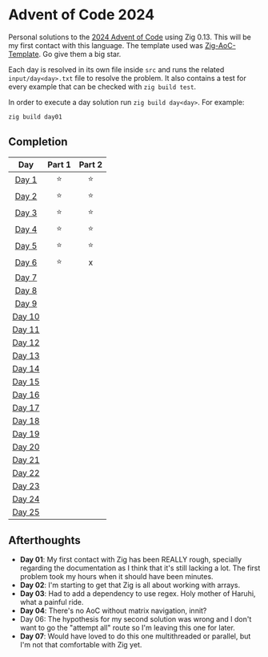 # Advent of Code 2024

Personal solutions to the [2024 Advent of Code](https://adventofcode.com/2024) using Zig 0.13.
This will be my first contact with this language. The template
used was [Zig-AoC-Template](https://github.com/SpexGuy/Zig-AoC-Template). Go give them a big star.

Each day is resolved in its own file inside `src` and runs
the related `input/day<day>.txt` file to resolve the problem.
It also contains a test for every example that can be checked
with `zig build test`.

In order to execute a day solution run `zig build day<day>`.
For example:

```sh
zig build day01
```

## Completion

| Day | Part 1 | Part 2 |
| :---: | :---: | :---: |
| [Day 1](https://adventofcode.com/2024/day/1) | ⭐ | ⭐ |
| [Day 2](https://adventofcode.com/2024/day/2) | ⭐ | ⭐ |
| [Day 3](https://adventofcode.com/2024/day/3) | ⭐ | ⭐ |
| [Day 4](https://adventofcode.com/2024/day/4) | ⭐ | ⭐ |
| [Day 5](https://adventofcode.com/2024/day/5) | ⭐ | ⭐ |
| [Day 6](https://adventofcode.com/2024/day/6) | ⭐ | x |
| [Day 7](https://adventofcode.com/2024/day/7) |   |   |
| [Day 8](https://adventofcode.com/2024/day/8) |   |   |
| [Day 9](https://adventofcode.com/2024/day/9) |   |   |
| [Day 10](https://adventofcode.com/2024/day/10) |   |   |
| [Day 11](https://adventofcode.com/2024/day/11) |   |   |
| [Day 12](https://adventofcode.com/2024/day/12) |   |   |
| [Day 13](https://adventofcode.com/2024/day/13) |   |   |
| [Day 14](https://adventofcode.com/2024/day/14) |   |   |
| [Day 15](https://adventofcode.com/2024/day/15) |   |   |
| [Day 16](https://adventofcode.com/2024/day/16) |   |   |
| [Day 17](https://adventofcode.com/2024/day/17) |   |   |
| [Day 18](https://adventofcode.com/2024/day/18) |   |   |
| [Day 19](https://adventofcode.com/2024/day/19) |   |   |
| [Day 20](https://adventofcode.com/2024/day/20) |   |   |
| [Day 21](https://adventofcode.com/2024/day/21) |   |   |
| [Day 22](https://adventofcode.com/2024/day/22) |   |   |
| [Day 23](https://adventofcode.com/2024/day/23) |   |   |
| [Day 24](https://adventofcode.com/2024/day/24) |   |   |
| [Day 25](https://adventofcode.com/2024/day/25) |   |   |

## Afterthoughts

- **Day 01**: My first contact with Zig has been REALLY rough, specially regarding the
documentation as I think that it's still lacking a lot. The first problem
took my hours when it should have been minutes.
- **Day 02**: I'm starting to get that Zig is all about working with arrays.
- **Day 03**: Had to add a dependency to use regex. Holy mother of Haruhi, what a painful ride.
- **Day 04**: There's no AoC without matrix navigation, innit?
- Day 06: The hypothesis for my second solution was wrong and I don't want to go the "attempt all" route so I'm leaving this one for later.
- **Day 07**: Would have loved to do this one multithreaded or parallel, but I'm not that comfortable with Zig yet.
